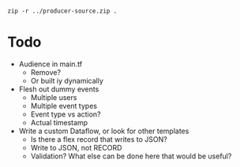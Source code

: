 #
```
zip -r ../producer-source.zip .
```

# Todo
- Audience in main.tf
  - Remove?
  - Or built iy dynamically
- Flesh out dummy events
  - Multiple users
  - Multiple event types
  - Event type vs action?
  - Actual timestamp
- Write a custom Dataflow, or look for other templates
  - Is there a flex record that writes to JSON?
  - Write to JSON, not RECORD
  - Validation? What else can be done here that would be useful?
